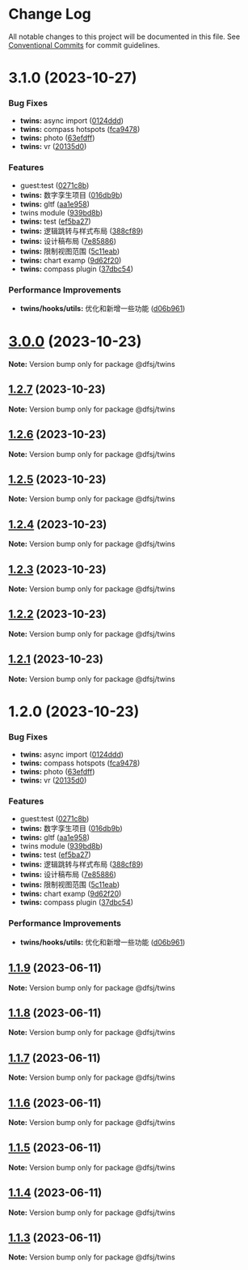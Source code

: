 # Change Log

All notable changes to this project will be documented in this file.
See [Conventional Commits](https://conventionalcommits.org) for commit guidelines.

# 3.1.0 (2023-10-27)

### Bug Fixes

* **twins:** async import ([0124ddd](https://gitee.com/verdaccio/ec/commits/0124ddd0ce40d8d35c9d8f2244541cced22d927a))
* **twins:** compass
  hotspots ([fca9478](https://gitee.com/verdaccio/ec/commits/fca94787f7fd14f8e1517a3d3a7f12324630b77e))
* **twins:** photo ([63efdff](https://gitee.com/verdaccio/ec/commits/63efdfff5e8a48118e2b77ba9cf630055fc6d3e5))
* **twins:** vr ([20135d0](https://gitee.com/verdaccio/ec/commits/20135d07bed55f19d856acf37af8fa3a0f188558))

### Features

* guest:test ([0271c8b](https://gitee.com/verdaccio/ec/commits/0271c8bceb9434962044d1553c668b1ec697d261))
* **twins:**  数字孪生项目 ([016db9b](https://gitee.com/verdaccio/ec/commits/016db9bcfd7798cf78bd3a1671fb32850901e8ef))
* **twins:**  gltf ([aa1e958](https://gitee.com/verdaccio/ec/commits/aa1e958eaf013122b1a0aa4c7666ceca3146eae5))
* twins module ([939bd8b](https://gitee.com/verdaccio/ec/commits/939bd8b9020ac05715a7cd2face27171e8960449))
* **twins:**  test ([ef5ba27](https://gitee.com/verdaccio/ec/commits/ef5ba276b72301fd3a4e2efabc22ca5ccbf3df8c))
* **twins:**
  逻辑跳转与样式布局 ([388cf89](https://gitee.com/verdaccio/ec/commits/388cf89c680c4ec668c2086dc1d753092ada3f2d))
* **twins:** 设计稿布局 ([7e85886](https://gitee.com/verdaccio/ec/commits/7e85886ce91fa4c08d87ba52b2ce790ad548ec6b))
* **twins:** 限制视图范围 ([5c11eab](https://gitee.com/verdaccio/ec/commits/5c11eab0e639948a08817939e4fee56ad620e0ca))
* **twins:** chart examp ([9d62f20](https://gitee.com/verdaccio/ec/commits/9d62f209ec5dca18bc3cb5a6a8a8252870e8db4a))
* **twins:** compass plugin ([37dbc54](https://gitee.com/verdaccio/ec/commits/37dbc541dd1fe66b5e87a02100b7d14c6b658d5f))

### Performance Improvements

* **twins/hooks/utils:**
  优化和新增一些功能 ([d06b961](https://gitee.com/verdaccio/ec/commits/d06b961b945dd67201f30a624876c83daf0ede0f))

# [3.0.0](https://gitee.com/verdaccio/ec/compare/@dfsj/twins@1.2.7...@dfsj/twins@3.0.0) (2023-10-23)

**Note:** Version bump only for package @dfsj/twins

## [1.2.7](https://gitee.com/verdaccio/ec/compare/@dfsj/twins@1.2.6...@dfsj/twins@1.2.7) (2023-10-23)

**Note:** Version bump only for package @dfsj/twins

## [1.2.6](https://gitee.com/verdaccio/ec/compare/@dfsj/twins@1.2.5...@dfsj/twins@1.2.6) (2023-10-23)

**Note:** Version bump only for package @dfsj/twins

## [1.2.5](https://gitee.com/verdaccio/ec/compare/@dfsj/twins@1.2.4...@dfsj/twins@1.2.5) (2023-10-23)

**Note:** Version bump only for package @dfsj/twins

## [1.2.4](https://gitee.com/verdaccio/ec/compare/@dfsj/twins@1.2.3...@dfsj/twins@1.2.4) (2023-10-23)

**Note:** Version bump only for package @dfsj/twins

## [1.2.3](https://gitee.com/verdaccio/ec/compare/@dfsj/twins@1.2.2...@dfsj/twins@1.2.3) (2023-10-23)

**Note:** Version bump only for package @dfsj/twins

## [1.2.2](https://gitee.com/verdaccio/ec/compare/@dfsj/twins@1.2.1...@dfsj/twins@1.2.2) (2023-10-23)

**Note:** Version bump only for package @dfsj/twins

## [1.2.1](https://gitee.com/verdaccio/ec/compare/@dfsj/twins@1.2.0...@dfsj/twins@1.2.1) (2023-10-23)

**Note:** Version bump only for package @dfsj/twins

# 1.2.0 (2023-10-23)

### Bug Fixes

* **twins:** async import ([0124ddd](https://gitee.com/verdaccio/ec/commits/0124ddd0ce40d8d35c9d8f2244541cced22d927a))
* **twins:** compass
  hotspots ([fca9478](https://gitee.com/verdaccio/ec/commits/fca94787f7fd14f8e1517a3d3a7f12324630b77e))
* **twins:** photo ([63efdff](https://gitee.com/verdaccio/ec/commits/63efdfff5e8a48118e2b77ba9cf630055fc6d3e5))
* **twins:** vr ([20135d0](https://gitee.com/verdaccio/ec/commits/20135d07bed55f19d856acf37af8fa3a0f188558))

### Features

* guest:test ([0271c8b](https://gitee.com/verdaccio/ec/commits/0271c8bceb9434962044d1553c668b1ec697d261))
* **twins:**  数字孪生项目 ([016db9b](https://gitee.com/verdaccio/ec/commits/016db9bcfd7798cf78bd3a1671fb32850901e8ef))
* **twins:**  gltf ([aa1e958](https://gitee.com/verdaccio/ec/commits/aa1e958eaf013122b1a0aa4c7666ceca3146eae5))
* twins module ([939bd8b](https://gitee.com/verdaccio/ec/commits/939bd8b9020ac05715a7cd2face27171e8960449))
* **twins:**  test ([ef5ba27](https://gitee.com/verdaccio/ec/commits/ef5ba276b72301fd3a4e2efabc22ca5ccbf3df8c))
* **twins:**
  逻辑跳转与样式布局 ([388cf89](https://gitee.com/verdaccio/ec/commits/388cf89c680c4ec668c2086dc1d753092ada3f2d))
* **twins:** 设计稿布局 ([7e85886](https://gitee.com/verdaccio/ec/commits/7e85886ce91fa4c08d87ba52b2ce790ad548ec6b))
* **twins:** 限制视图范围 ([5c11eab](https://gitee.com/verdaccio/ec/commits/5c11eab0e639948a08817939e4fee56ad620e0ca))
* **twins:** chart examp ([9d62f20](https://gitee.com/verdaccio/ec/commits/9d62f209ec5dca18bc3cb5a6a8a8252870e8db4a))
* **twins:** compass plugin ([37dbc54](https://gitee.com/verdaccio/ec/commits/37dbc541dd1fe66b5e87a02100b7d14c6b658d5f))

### Performance Improvements

* **twins/hooks/utils:**
  优化和新增一些功能 ([d06b961](https://gitee.com/verdaccio/ec/commits/d06b961b945dd67201f30a624876c83daf0ede0f))

## [1.1.9](https://gitee.com/verdaccio/ec/compare/@dfsj/twins@1.1.8...@dfsj/twins@1.1.9) (2023-06-11)

**Note:** Version bump only for package @dfsj/twins

## [1.1.8](https://gitee.com/verdaccio/ec/compare/@dfsj/twins@1.1.7...@dfsj/twins@1.1.8) (2023-06-11)

**Note:** Version bump only for package @dfsj/twins

## [1.1.7](https://gitee.com/verdaccio/ec/compare/@dfsj/twins@1.1.6...@dfsj/twins@1.1.7) (2023-06-11)

**Note:** Version bump only for package @dfsj/twins

## [1.1.6](https://gitee.com/verdaccio/ec/compare/@dfsj/twins@1.1.5...@dfsj/twins@1.1.6) (2023-06-11)

**Note:** Version bump only for package @dfsj/twins

## [1.1.5](https://gitee.com/verdaccio/ec/compare/@dfsj/twins@1.1.4...@dfsj/twins@1.1.5) (2023-06-11)

**Note:** Version bump only for package @dfsj/twins

## [1.1.4](https://gitee.com/verdaccio/ec/compare/@dfsj/twins@1.1.3...@dfsj/twins@1.1.4) (2023-06-11)

**Note:** Version bump only for package @dfsj/twins

## [1.1.3](https://gitee.com/verdaccio/ec/compare/@dfsj/twins@1.1.2...@dfsj/twins@1.1.3) (2023-06-11)

**Note:** Version bump only for package @dfsj/twins
